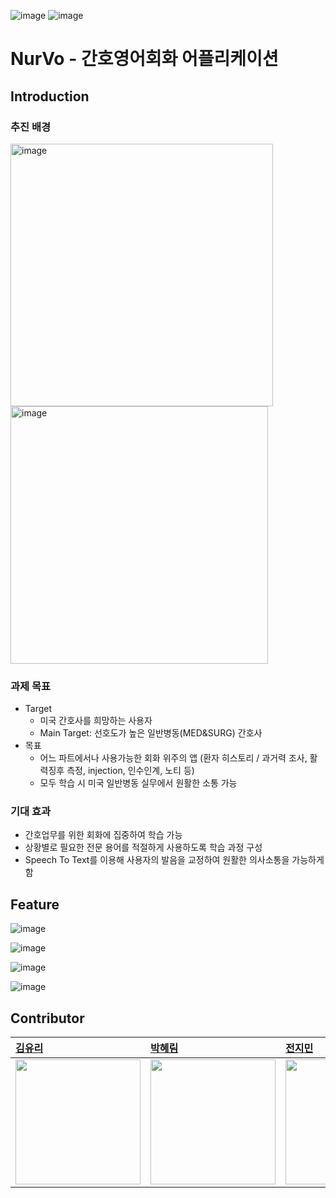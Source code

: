 
![image](https://github.com/CSID-DGU/2023-S-VSA-CoCo-1/assets/41153398/b3ca90fc-dc80-4b34-971e-cdc1e57eb04b)
![image](https://github.com/CSID-DGU/2023-S-VSA-CoCo-1/assets/41153398/f0f012d5-a049-4cb8-b249-806e0544baaf)

# NurVo - 간호영어회화 어플리케이션

## Introduction

### 추진 배경
<img width="420" alt="image" src="https://github.com/CSID-DGU/2023-S-VSA-CoCo-1/assets/41153398/137c4062-949c-4ed8-ad6b-ecf0f58bfa15"> <img width="412" alt="image" src="https://github.com/CSID-DGU/2023-S-VSA-CoCo-1/assets/41153398/ab4c9f07-6c8d-48f3-b7d3-419ab0225eea">

### 과제 목표
- Target
  - 미국 간호사를 희망하는 사용자
  - Main Target: 선호도가 높은 일반병동(MED&SURG) 간호사
- 목표
  - 어느 파트에서나 사용가능한 회화 위주의 앱
    (환자 히스토리 / 과거력 조사, 활력징후 측정, injection, 인수인계, 노티 등)
  - 모두 학습 시 미국 일반병동 실무에서 원활한 소통 가능

### 기대 효과
- 간호업무를 위한 회화에 집중하여 학습 가능
- 상황별로 필요한 전문 용어를 적절하게 사용하도록 학습 과정 구성
- Speech To Text를 이용해 사용자의 발음을 교정하여 원활한 의사소통을 가능하게 함



## Feature

![image](https://github.com/CSID-DGU/2023-S-VSA-CoCo-1/assets/41153398/4dbda05a-3a2a-485f-8551-c8ed9c0accdf)

![image](https://github.com/CSID-DGU/2023-S-VSA-CoCo-1/assets/41153398/3849bbb6-c1bc-4cd4-9509-e77a6ed0c6b1)

![image](https://github.com/CSID-DGU/2023-S-VSA-CoCo-1/assets/41153398/ed9bdb59-543b-457d-8c42-4a78f988d61e)

![image](https://github.com/CSID-DGU/2023-S-VSA-CoCo-1/assets/41153398/59c621bd-1bba-4921-b10e-23b78e5193d4)


## Contributor
[김유리](https://github.com/yurik1m) | [박혜림](https://github.com/ParkHyeLim)|   [전지민](https://www.github.com/JMM00) |  [홍범선](https://github.com/bshong12) | 
:---|:---|:---|:---
|<img src="https://github.com/CSID-DGU/2023-S-VSA-CoCo-1/assets/41153398/ea42e0a5-3b53-4fc3-814d-d4bf2f911c7a" width=200>|<img src="https://github.com/CSID-DGU/2023-S-VSA-CoCo-1/assets/41153398/be795e97-bd99-4f6b-9350-3d82b2334b37" width=200>|<img src="https://github.com/CSID-DGU/2023-S-VSA-CoCo-1/assets/41153398/5e2b1621-8142-4504-a55b-7236bce681b3" width=200>|<img src="https://github.com/CSID-DGU/2023-S-VSA-CoCo-1/assets/41153398/b4cae9ea-c657-4121-b42e-be8fb9e1eed9" width=200>|




